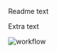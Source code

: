 Readme text

Extra text

![workflow](https://github.com/cormack15/sem3/actions/workflows/main.yml/badge.svg)